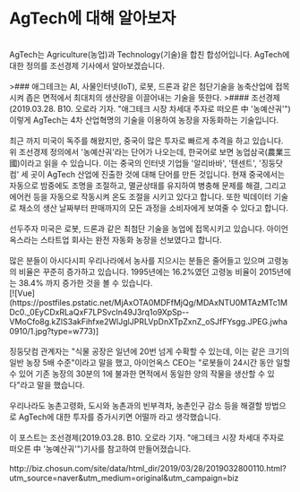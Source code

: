 # AgTech에 대해 알아보자

<br>
AgTech는 Agriculture(농업)과 Technology(기술)을 합친 합성어입니다. AgTech에 대한 정의를 조선경제 기사에서 알아보겠습니다.
<br><br>
>### 애그테크는 AI, 사물인터넷(IoT), 로봇, 드론과 같은 첨단기술을 농축산업에 접목시켜 좁은 면적에서 최대치의 생산량을 이끌어내는 기술을 뜻한다.
>#### 조선경제(2019.03.28. B10. 오로라 기자. "애그테크 시장 차세대 주자로 떠오른 中 '농예산궈'")
<br>
이렇게 AgTech는 4차 산업혁명의 기술을 이용하여 농장을 자동화하는 기술입니다.
<br><br>
최근 까지 미국이 독주를 해왔지만, 중국이 많은 투자로 빠르게 추격을 하고 있습니다. 위 조선경제 정의에서 '농예산궈'라는 단어가 나오는데, 한국어로 보면 농업삼국(農業三國)이라고 읽을 수 있습니다. 이는 중국의 인터넷 기업들 '알리바바', '텐센트', '징둥닷컴' 세 곳이 AgTech 산업에 진출한 것에 대해 단어를 만든 것입니다. 현재 중국에서는 자동으로 밤중에도 조명을 조절하고, 멸균상태를 유지하여 병충해 문제를 해결, 그리고 에어컨 등을 자동으로 작동시켜 온도 조절을 시키고 있다고 합니다. 또한 빅데이터 기술로 채소의 생산 날짜부터 판매까지의 모든 과정을 소비자에게 보여줄 수 있다고 합니다. 
<br><br>
선두주자 미국은 로봇, 드론과 같은 최첨단 기술을 농업에 접목시키고 있습니다. 아이언옥스라는 스타트업 회사는 완전 자동화 농장을 선보였다고 합니다. 
<br><br>
많은 분들이 아시다시피 우리나라에서 농사를 지으시는 분들은 줄어들고 있으며 고령농의 비율은 꾸준히 증가하고 있습니다. 1995년에는 16.2%였던 고령농 비율이 2015년에는 38.4% 까지 증가한 것을 볼 수 있습니다.
<br>
[![Vue](https://postfiles.pstatic.net/MjAxOTA0MDFfMjQg/MDAxNTU0MTAzMTc1MDc0._0EyCDxRLaQxF7LPSvcIn49J3rq1o9XpSp--VMoCfo8g.kZlS3akFihfxe2WlJglJPRLVpDnXTpZxnZ_oSJfFYsgg.JPEG.jwha0910/1.jpg?type=w773)]
<br><br>
징둥닷컴 관계자는 "식물 공장은 일년에 20번 넘게 수확할 수 있는데, 이는 같은 크기의 일반 농장 5배 수준"이라고 말을 했고, 아이언옥스 CEO는 "로봇들이 24시간 동안 일할 수 있어 기존 농장의 30분의 1에 불과한 면적에서 동일한 양의 작물을 생산할 수 있다"라고 말을 했습니다.
<br><br>
우리나라도 농촌고령화, 도시와 농촌과의 빈부격차, 농촌인구 감소 등을 해결할 방법으로 AgTech에 대한 투자를 증가시키면 어떨까 라고 생각했습니다.
<br><br>
이 포스트는 조선경제(2019.03.28. B10. 오로라 기자. "애그테크 시장 차세대 주자로 떠오른 中 '농예산궈'")기사를 참고하여 만들어졌습니다.
<br><br>
http://biz.chosun.com/site/data/html_dir/2019/03/28/2019032800110.html?utm_source=naver&utm_medium=original&utm_campaign=biz
